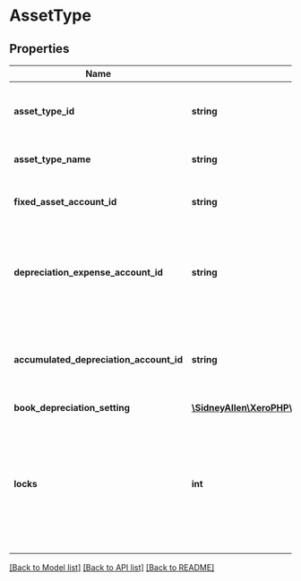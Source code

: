 # AssetType

## Properties
Name | Type | Description | Notes
------------ | ------------- | ------------- | -------------
**asset_type_id** | **string** | Xero generated unique identifier for asset types | 
**asset_type_name** | **string** | The name of the asset type | 
**fixed_asset_account_id** | **string** | The asset account for fixed assets of this type | [optional] 
**depreciation_expense_account_id** | **string** | The expense account for the depreciation of fixed assets of this type | [optional] 
**accumulated_depreciation_account_id** | **string** | The account for accumulated depreciation of fixed assets of this type | [optional] 
**book_depreciation_setting** | [**\SidneyAllen\XeroPHP\Models\Asset\BookDepreciationSetting**](BookDepreciationSetting.md) |  | 
**locks** | **int** | All asset types that have accumulated depreciation for any assets that use them are deemed ‘locked’ and cannot be removed. | [optional] 

[[Back to Model list]](../README.md#documentation-for-models) [[Back to API list]](../README.md#documentation-for-api-endpoints) [[Back to README]](../README.md)



